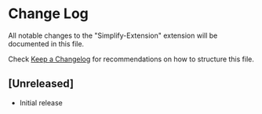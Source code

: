 # Change Log

All notable changes to the "Simplify-Extension" extension will be documented in this file.

Check [Keep a Changelog](http://keepachangelog.com/) for recommendations on how to structure this file.

## [Unreleased]

- Initial release